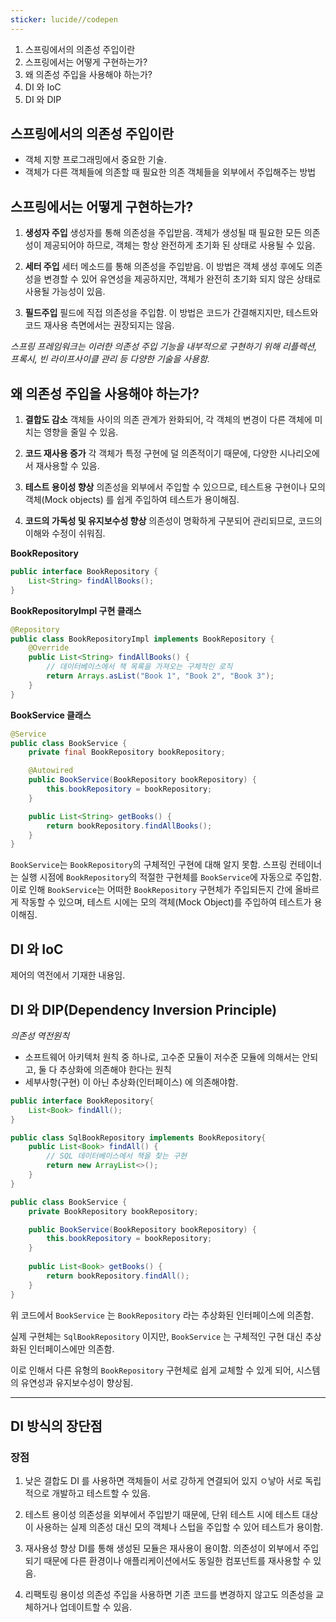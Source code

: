 ```yaml
---
sticker: lucide//codepen
---
```

1. 스프링에서의 의존성 주입이란
2. 스프링에서는 어떻게 구현하는가?
3. 왜 의존성 주입을 사용해야 하는가?
4. DI 와 IoC
5. DI 와 DIP 


## 스프링에서의 의존성 주입이란
* 객체 지향 프로그래밍에서 중요한 기술.
* 객체가 다른 객체들에 의존할 때 필요한 의존 객체들을 외부에서 주입해주는 방법



## 스프링에서는 어떻게 구현하는가?
1. **생성자 주입**
	생성자를 통해 의존성을 주입받음. 객체가 생성될 때 필요한 모든 의존성이 제공되어야 하므로, 객체는 항상 완전하게 초기화 된 상태로 사용될 수 있음.

2. **세터 주입**
	세터 메소드를 통해 의존성을 주입받음. 이 방법은 객체 생성 후에도 의존성을 변경할 수 있어 유연성을 제공하지만, 객체가 완전히 초기화 되지 않은 상태로 사용될 가능성이 있음.

3. **필드주입**
	필드에 직접 의존성을 주입함. 이 방법은 코드가 간결해지지만, 테스트와 코드 재사용 측면에서는 권장되지는 않음.

_스프링 프레임워크는 이러한 의존성 주입 기능을 내부적으로 구현하기 위해 리플렉션, 프록시, 빈 라이프사이클 관리 등 다양한 기술을 사용함._


## 왜 의존성 주입을 사용해야 하는가?
1. **결합도 감소**
	객체들 사이의 의존 관계가 완화되어, 각 객체의 변경이 다른 객체에 미치는 영향을 줄일 수 있음.

2. **코드 재사용 증가**
	각 객체가 특정 구현에 덜 의존적이기 때문에, 다양한 시나리오에서 재사용할 수 있음.
   
3. **테스트 용이성 향상**
	의존성을 외부에서 주입할 수 있으므로, 테스트용 구현이나 모의 객체(Mock objects) 를 쉽게 주입하여 테스트가 용이해짐.   
   
4. **코드의 가독성 및 유지보수성 향상**
	의존성이 명확하게 구분되어 관리되므로, 코드의 이해와 수정이 쉬워짐.

**BookRepository**
```java
public interface BookRepository {
    List<String> findAllBooks();
}
```

**BookRepositoryImpl 구현 클래스**
```java
@Repository
public class BookRepositoryImpl implements BookRepository {
    @Override
    public List<String> findAllBooks() {
        // 데이터베이스에서 책 목록을 가져오는 구체적인 로직
        return Arrays.asList("Book 1", "Book 2", "Book 3");
    }
}
```

**BookService 클래스**
```java
@Service
public class BookService {
    private final BookRepository bookRepository;

    @Autowired
    public BookService(BookRepository bookRepository) {
        this.bookRepository = bookRepository;
    }

    public List<String> getBooks() {
        return bookRepository.findAllBooks();
    }
}
```

`BookService`는 `BookRepository`의 구체적인 구현에 대해 알지 못함. 
스프링 컨테이너는 실행 시점에 `BookRepository`의 적절한 구현체를 `BookService`에 자동으로 주입함. 
이로 인해 `BookService`는 어떠한 `BookRepository` 구현체가 주입되든지 간에 올바르게 작동할 수 있으며, 테스트 시에는 모의 객체(Mock Object)를 주입하여 테스트가 용이해짐.


## DI 와 IoC
제어의 역전에서 기재한 내용임.


## DI 와  DIP(Dependency Inversion Principle)
_의존성 역전원칙_

* 소프트웨어 아키텍처 원칙 중 하나로, 고수준 모듈이 저수준 모듈에 의해서는 안되고, 둘 다 추상화에 의존해야 한다는 원칙
* 세부사항(구현) 이 아닌 추상화(인터페이스) 에 의존해야함.


```java
public interface BookRepository{
	List<Book> findAll();
}

public class SqlBookRepository implements BookRepository{
	public List<Book> findAll() {
		// SQL 데이터베이스에서 책을 찾는 구현
		return new ArrayList<>();
	}
}

public class BookService {
	private BookRepository bookRepository;

	public BookService(BookRepository bookRepository) {
		this.bookRepository = bookRepository;
	}
	
	public List<Book> getBooks() {
		return bookRepository.findAll();
	}
}
```

위 코드에서 `BookService` 는 `BookRepository` 라는 추상화된 인터페이스에 의존함.

실제 구현체는 `SqlBookRepository` 이지만, `BookService` 는 구체적인 구현 대신 추상화된 인터페이스에만 의존함.

이로 인해서 다른 유형의 `BookRepository` 구현체로 쉽게 교체할 수 있게 되어, 시스템의 유연성과 유지보수성이 향상됨.

---

## DI 방식의 장단점

### 장점

1. 낮은 결합도
	DI 를 사용하면 객체들이 서로 강하게 연결되어 있지 ㅇ낳아 서로 독립적으로 개발하고 테스트할 수 있음.

2. 테스트 용이성
	의존성을 외부에서 주입받기 때문에, 단위 테스트 시에 테스트 대상이 사용하는 실제 의존성 대신 모의 객체나 스텁을 주입할 수 있어 테스트가 용이함.

3. 재사용성 향상
	DI를 통해 생성된 모듈은 재사용이 용이함. 의존성이 외부에서 주입되기 때문에 다른 환경이나 애플리케이션에서도 동일한 컴포넌트를 재사용할 수 있음.

4. 리팩토링 용이성
	의존성 주입을 사용하면 기존 코드를 변경하지 않고도 의존성을 교체하거나 업데이트할 수 있음.